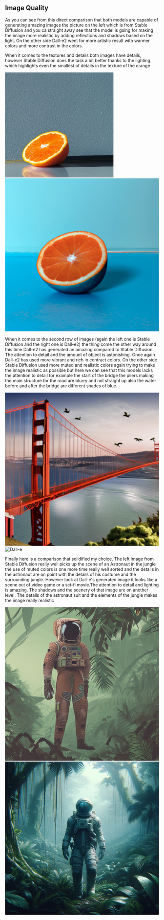 ## Image Quality 

As you can see from this direct comparison that both models are capable of generating amazing images the picture on the left which is from Stable Diffusion and you ca straight away see that the model is going for making the image more realistic by adding reflections and shadows based on the light. On the other side Dall-e2 went for more artistic result with warmer colors and more contrast in the colors.

When it comes to the textures and details both images have details, however Stable Diffusion does the task a bit better thanks to the lighting which highlights even the smallest of details in the texture of the orange 

![Stable diffusion](../img/AB%20TestingStabelDiff2.png) 
![Dall-e](../img/Ab%20TestingDalle1%201.svg)

When it comes to the second row of images (again the left one is Stable Diffusion and the right one is Dall-e2) the thing come the other way around this time Dall-e2 has generated an amazing compared to Stable Diffusion. The attention to detail and the amount of object is astonishing. Once again Dall-e2 has used more vibrant and rich in contract colors. On the other side Stable Diffusion used more muted and realistic colors again trying to make the image realistic as possible but here we can see that this models lacks the attention to detail for example the start of the bridge the pliers making the main structure for the road are blurry and not straight up also the water before and after the bridge are different shades of blue. 

![Stable Diffusion](../img/AB%20testingStableDiffusion1%203.svg) ![Dall-e](../img/ABTestingDall2.svg)

Finally here is a comparison that solidified my choice. The left image from Stable Diffusion really well picks up the scene of an Astronaut in the jungle the use of muted colors is one more time really well sorted and the details in the astronaut are on point with the details of his costume and the surrounding jungle. However look at Dall-e's generated image it looks like a scene out of video game or a sci-fi movie.The attention to detail and lighting is amazing. The shadows and the scenery of that image are on another level. The details of the astronaut suit and the elements of the jungle makes the image really realistic 

![Stable Diffusion](../img/ABTestingStableDiffAstro.svg) ![Dall-e](../img/ABTestingDalleAstro.svg)

